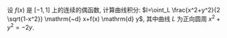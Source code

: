 设 $f(x)$ 是 $[-1,1]$ 上的连续的偶函数, 计算曲线积分:
$I=\oint_L \frac{x^2+y^2}{2 \sqrt{1-x^2}} \mathrm{~d} x+f(x) \mathrm{d} y$, 其中曲线 $L$ 为正向圆周 $x^2+y^2=-2 y$.